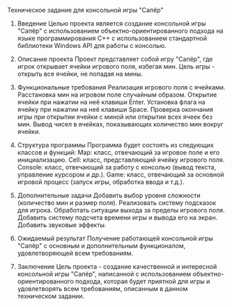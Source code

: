 Техническое задание для консольной игры "Сапёр"

1. Введение
Целью проекта является создание консольной игры "Сапёр" с использованием объектно-ориентированного подхода на языке программирования C++ с использованием стандартной библиотеки Windows API для работы с консолью.

2. Описание проекта
Проект представляет собой игру "Сапёр", где игрок открывает ячейки игрового поля, избегая мин. Цель игры - открыть все ячейки, не попадая на мины.

3. Функциональные требования
Реализация игрового поля с ячейками.
Расстановка мин на игровом поле случайным образом.
Открытие ячейки при нажатии на неё клавиши Enter.
Установка флага на ячейку при нажатии на неё клавиши Space.
Проверка окончания игры при открытии ячейки с миной или открытии всех ячеек без мин.
Вывод чисел в ячейках, показывающих количество мин вокруг ячейки.

4. Структура программы
Программа будет состоять из следующих классов и функций:
Map: класс, отвечающий за игровое поле и его инициализацию.
Cell: класс, представляющий ячейку игрового поля.
Console: класс, отвечающий за работу с консолью (вывод текста, управление курсором и др.).
Game: класс, отвечающий за основной игровой процесс (запуск игры, обработка ввода и т.д.).

5. Дополнительные задачи
Добавить выбор уровня сложности (количество мин и размер поля).
Реализовать систему подсказок для игрока.
Обработать ситуации выхода за пределы игрового поля.
Добавить систему подсчета времени игры и вывода его на экран.
Добавить звуковые эффекты.

6. Ожидаемый результат
Получение работающей консольной игры "Сапёр" с основным и дополнительным функционалом, удовлетворяющей всем требованиям.

7. Заключение
Цель проекта - создание качественной и интересной консольной игры "Сапёр", написанной с использованием объектно-ориентированного подхода, которая будет приятной для игры и удовлетворять всем требованиям, описанным в данном техническом задании.
